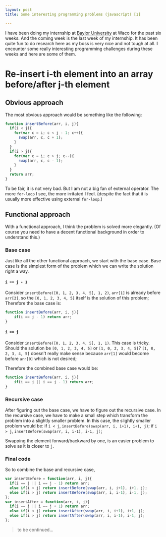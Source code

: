 ```yaml
---
layout: post
title: Some interesting programming problems (javascript) [1]

---
```

I have been doing my internship at [Baylor University](http://www.baylor.edu/) at Waco for the past six weeks. And the coming week is the last week of my internship. It has been quite fun to do research here as my boss is very nice and not tough at all. I encounter some really interesting programming challenges during these weeks and here are some of them.

# Re-insert i-th element into an array before/after j-th element
## Obvious approach
The most obvious approach would be something like the following:

```javascript
function insertBefore(arr, i, j){
  if(i < j){
    for(var c = i; c < j - 1; c++){
      swap(arr, c, c + 1);
    }
  }
  if(i > j){
    for(var c = i; c > j; c--){
      swap(arr, c, c - 1);
    }
  }
  return arr;
}

```

To be fair, it is not very bad. But I am not a big fan of external operator. The more `for-loop` I see, the more irritated I feel. (despite the fact that it is usually more effective using external `for-loop`.)

## Functional approach
With a functional approach, I think the problem is solved more elegantly. (Of course you need to have a decent functional background in order to understand this.)

### Base case
Just like all the other functional approach, we start with the base case. Base case is the simplest form of the problem which we can write the solution right a way.

#### `i == j - 1`
Consider `insertBefore([0, 1, 2, 3, 4, 5], 1, 2)`, `arr[1]` is already before `arr[2]`, so the `[0, 1, 2, 3, 4, 5]` itself is the solution of this problem; Therefore the base case is:

```javascript
function insertBefore(arr, i, j){
	if(i == j - 1) return arr;
}
```

#### `i == j`
Consider `insertBefore([0, 1, 2, 3, 4, 5], 1, 1)`. This case is tricky. Should the solution be `[0, 1, 2, 3, 4, 5]` or `[1, 0, 2, 3, 4, 5]`? `[1, 0, 2, 3, 4, 5]` doesn&#x27;t really make sense because `arr[1]` would become before `arr[0]` which is not desired; 

Therefore the combined base case would be:

```javascript
function insertBefore(arr, i, j){
	if(i == j || i == j - 1) return arr;
}
```

### Recursive case
After figuring out the base case, we have to figure out the recursive case. In the recursive case, we have to make a small step which transform the problem into a slightly smaller problem. In this case, the slightly smaller problem would be:
if `i < j`, `insertBefore(swap(arr, i, i+1), i+1, j)`;
if `i > j`, `insertBefore(swap(arr, i, i-1), i-1, j)`;

Swapping the element forward/backward by one, is an easier problem to solve as it is closer to `j`. 

### Final code
So to combine the base and recursive case, 

```javascript
var insertBefore = function(arr, i, j){
  if(i == j || i == j - 1) return arr;
  else if(i < j) return insertBefore(swap(arr, i, i+1), i+1, j);
  else if(i > j) return insertBefore(swap(arr, i, i-1), i-1, j);
};
var insertAfter = function(arr, i, j){
  if(i == j || i == j + 1) return arr;
  else if(i < j) return insertAfter(swap(arr, i, i+1), i+1, j);
  else if(i > j) return insertAfter(swap(arr, i, i-1), i-1, j);
};
```

> to be continued...

